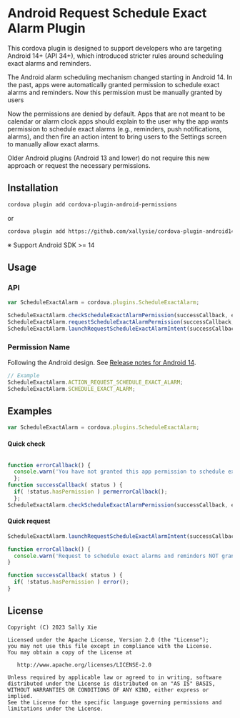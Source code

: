 Android Request Schedule Exact Alarm Plugin
========

This cordova plugin is designed to support developers who are targeting Android 14+ (API 34+), which introduced stricter rules around scheduling exact alarms and reminders.

The Android alarm scheduling mechanism changed starting in Android 14. In the past, apps were automatically granted permission to schedule exact alarms and reminders. Now this permission must be manually granted by users 

Now the permissions are denied by default. Apps that are not meant to be calendar or alarm clock apps should explain to the user why the app wants permission to schedule exact alarms (e.g., reminders, push notifications, alarms), and then fire an action intent to bring users to the Settings screen to manually allow exact alarms. 

Older Android plugins (Android 13 and lower) do not require this new approach or request the necessary permissions.

Installation
--------

```bash
cordova plugin add cordova-plugin-android-permissions
```

or

```bash
cordova plugin add https://github.com/xallysie/cordova-plugin-android14-schedule-exact-alarm.git
```

※ Support Android SDK >= 14

Usage
--------

### API

```javascript
var ScheduleExactAlarm = cordova.plugins.ScheduleExactAlarm;

ScheduleExactAlarm.checkScheduleExactAlarmPermission(successCallback, errorCallback);
ScheduleExactAlarm.requestScheduleExactAlarmPermission(successCallback, errorCallback); // deprecated; android documentation recommends requesting permissions through the launchRequest method below. this works but will not be supported in the future
ScheduleExactAlarm.launchRequestScheduleExactAlarmIntent(successCallback, errorCallback)

```

### Permission Name

Following the Android design. See [Release notes for Android 14](https://developer.android.com/about/versions/14/changes/schedule-exact-alarms).
```javascript
// Example
ScheduleExactAlarm.ACTION_REQUEST_SCHEDULE_EXACT_ALARM;
ScheduleExactAlarm.SCHEDULE_EXACT_ALARM;

```

## Examples
```js
var ScheduleExactAlarm = cordova.plugins.ScheduleExactAlarm;
```

#### Quick check
```js

function errorCallback() {
  console.warn('You have not granted this app permission to schedule exact alarms. Please navigate to Settings > App Info and allow scheduling of exact alarms for this app.');
  };
function successCallback( status ) {
  if( !status.hasPermission ) permerrorCallback();
  };
ScheduleExactAlarm.checkScheduleExactAlarmPermission(successCallback, errorCallback);

```
#### Quick request
```js
ScheduleExactAlarm.launchRequestScheduleExactAlarmIntent(successCallback, errorCallback);

function errorCallback() {
  console.warn('Request to schedule exact alarms and reminders NOT granted.');
}

function successCallback( status ) {
  if( !status.hasPermission ) error();
}
```

License
--------

    Copyright (C) 2023 Sally Xie

    Licensed under the Apache License, Version 2.0 (the "License");
    you may not use this file except in compliance with the License.
    You may obtain a copy of the License at

       http://www.apache.org/licenses/LICENSE-2.0

    Unless required by applicable law or agreed to in writing, software
    distributed under the License is distributed on an "AS IS" BASIS,
    WITHOUT WARRANTIES OR CONDITIONS OF ANY KIND, either express or implied.
    See the License for the specific language governing permissions and
    limitations under the License.
